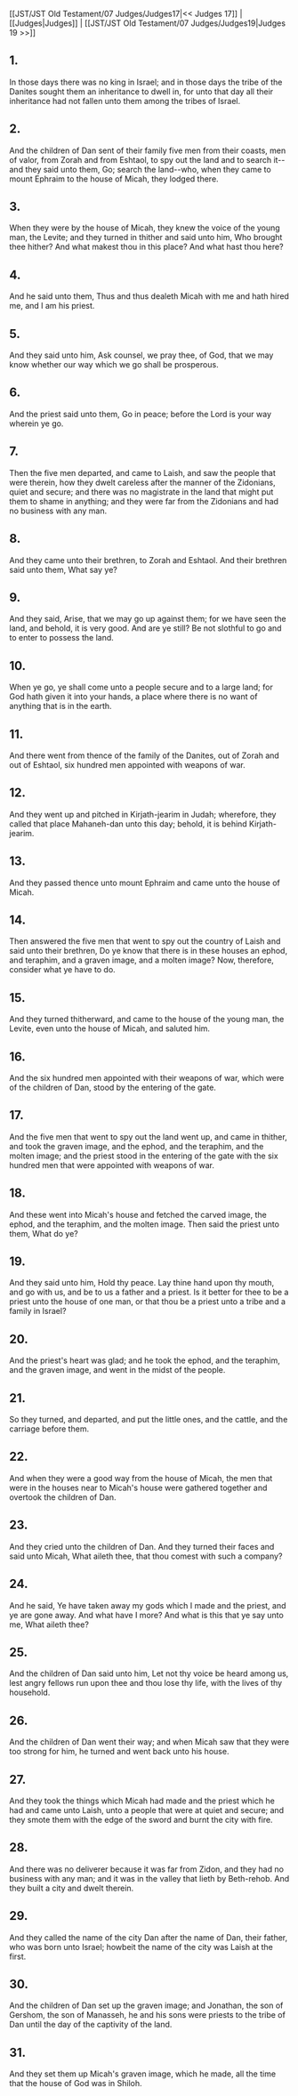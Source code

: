 [[JST/JST Old Testament/07 Judges/Judges17|<< Judges 17]] | [[Judges|Judges]] | [[JST/JST Old Testament/07 Judges/Judges19|Judges 19 >>]]
## 1.
In those days there was no king in Israel; and in those days the tribe of the Danites sought them an inheritance to dwell in, for unto that day all their inheritance had not fallen unto them among the tribes of Israel.
## 2.
And the children of Dan sent of their family five men from their coasts, men of valor, from Zorah and from Eshtaol, to spy out the land and to search it\--and they said unto them, Go; search the land\--who, when they came to mount Ephraim to the house of Micah, they lodged there.
## 3.
When they were by the house of Micah, they knew the voice of the young man, the Levite; and they turned in thither and said unto him, Who brought thee hither? And what makest thou in this place? And what hast thou here?
## 4.
And he said unto them, Thus and thus dealeth Micah with me and hath hired me, and I am his priest.
## 5.
And they said unto him, Ask counsel, we pray thee, of God, that we may know whether our way which we go shall be prosperous.
## 6.
And the priest said unto them, Go in peace; before the Lord is your way wherein ye go.
## 7.
Then the five men departed, and came to Laish, and saw the people that were therein, how they dwelt careless after the manner of the Zidonians, quiet and secure; and there was no magistrate in the land that might put them to shame in anything; and they were far from the Zidonians and had no business with any man.
## 8.
And they came unto their brethren, to Zorah and Eshtaol. And their brethren said unto them, What say ye?
## 9.
And they said, Arise, that we may go up against them; for we have seen the land, and behold, it is very good. And are ye still? Be not slothful to go and to enter to possess the land.
## 10.
When ye go, ye shall come unto a people secure and to a large land; for God hath given it into your hands, a place where there is no want of anything that is in the earth.
## 11.
And there went from thence of the family of the Danites, out of Zorah and out of Eshtaol, six hundred men appointed with weapons of war.
## 12.
And they went up and pitched in Kirjath-jearim in Judah; wherefore, they called that place Mahaneh-dan unto this day; behold, it is behind Kirjath-jearim.
## 13.
And they passed thence unto mount Ephraim and came unto the house of Micah.
## 14.
Then answered the five men that went to spy out the country of Laish and said unto their brethren, Do ye know that there is in these houses an ephod, and teraphim, and a graven image, and a molten image? Now, therefore, consider what ye have to do.
## 15.
And they turned thitherward, and came to the house of the young man, the Levite, even unto the house of Micah, and saluted him.
## 16.
And the six hundred men appointed with their weapons of war, which were of the children of Dan, stood by the entering of the gate.
## 17.
And the five men that went to spy out the land went up, and came in thither, and took the graven image, and the ephod, and the teraphim, and the molten image; and the priest stood in the entering of the gate with the six hundred men that were appointed with weapons of war.
## 18.
And these went into Micah\'s house and fetched the carved image, the ephod, and the teraphim, and the molten image. Then said the priest unto them, What do ye?
## 19.
And they said unto him, Hold thy peace. Lay thine hand upon thy mouth, and go with us, and be to us a father and a priest. Is it better for thee to be a priest unto the house of one man, or that thou be a priest unto a tribe and a family in Israel?
## 20.
And the priest\'s heart was glad; and he took the ephod, and the teraphim, and the graven image, and went in the midst of the people.
## 21.
So they turned, and departed, and put the little ones, and the cattle, and the carriage before them.
## 22.
And when they were a good way from the house of Micah, the men that were in the houses near to Micah\'s house were gathered together and overtook the children of Dan.
## 23.
And they cried unto the children of Dan. And they turned their faces and said unto Micah, What aileth thee, that thou comest with such a company?
## 24.
And he said, Ye have taken away my gods which I made and the priest, and ye are gone away. And what have I more? And what is this that ye say unto me, What aileth thee?
## 25.
And the children of Dan said unto him, Let not thy voice be heard among us, lest angry fellows run upon thee and thou lose thy life, with the lives of thy household.
## 26.
And the children of Dan went their way; and when Micah saw that they were too strong for him, he turned and went back unto his house.
## 27.
And they took the things which Micah had made and the priest which he had and came unto Laish, unto a people that were at quiet and secure; and they smote them with the edge of the sword and burnt the city with fire.
## 28.
And there was no deliverer because it was far from Zidon, and they had no business with any man; and it was in the valley that lieth by Beth-rehob. And they built a city and dwelt therein.
## 29.
And they called the name of the city Dan after the name of Dan, their father, who was born unto Israel; howbeit the name of the city was Laish at the first.
## 30.
And the children of Dan set up the graven image; and Jonathan, the son of Gershom, the son of Manasseh, he and his sons were priests to the tribe of Dan until the day of the captivity of the land.
## 31.
And they set them up Micah\'s graven image, which he made, all the time that the house of God was in Shiloh.


